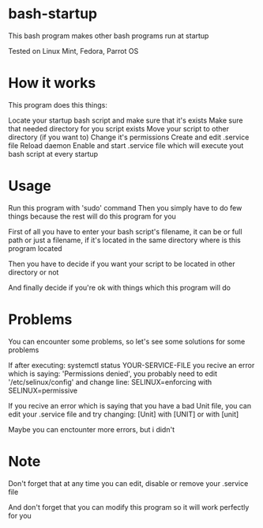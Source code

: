 # bash-startup
This bash program makes other bash programs run at startup

Tested on Linux Mint, Fedora, Parrot OS
# How it works
This program does this things:

Locate your startup bash script and make sure that it's exists
Make sure that needed directory for you script exists
Move your script to other directory (if you want to)
Change it's permissions
Create and edit .service file
Reload daemon
Enable and start .service file which will execute yout bash script at every startup

# Usage
Run this program with 'sudo' command
Then you simply have to do few things because the rest will do this program for you

First of all you  have to enter your bash script's filename, it can be or full path or just a filename, if it's located in the same directory where is this program located

Then you have to decide if you want your script to be located in other directory or not

And finally decide if you're ok with things which this program will do

# Problems
You can encounter some problems, so let's see some solutions for some problems

If after executing: systemctl status YOUR-SERVICE-FILE 
you recive an error which is saying: 'Permissions denied', you probably need to edit '/etc/selinux/config' and change line:
SELINUX=enforcing with SELINUX=permissive

If you recive an error which is saying that you have a bad Unit file, you can edit your .service file and try changing:
[Unit] with [UNIT] or with [unit]

Maybe you can enctounter more errors, but i didn't

# Note
Don't forget that at any time you can edit, disable or remove your .service file

And don't forget that you can modify this program so it will work perfectly for you
